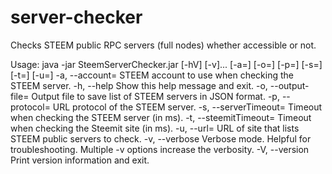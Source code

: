 # server-checker
Checks STEEM public RPC servers (full nodes) whether accessible or not.

Usage: java -jar SteemServerChecker.jar [-hV] [-v]... [-a=<account>] [-o=<outputFile>]
                            [-p=<protocol>] [-s=<serverTimeout>]
                            [-t=<steemitTimeout>] [-u=<url>]
  -a, --account=<account>   STEEM account to use when checking the STEEM server.
  -h, --help                Show this help message and exit.
  -o, --output-file=<outputFile>
                            Output file to save list of STEEM servers in JSON format.
  -p, --protocol=<protocol> URL protocol of the STEEM server.
  -s, --serverTimeout=<serverTimeout>
                            Timeout when checking the STEEM server (in ms).
  -t, --steemitTimeout=<steemitTimeout>
                            Timeout when checking the Steemit site (in ms).
  -u, --url=<url>           URL of site that lists STEEM public servers to check.
  -v, --verbose             Verbose mode. Helpful for troubleshooting. Multiple -v
                              options increase the verbosity.
  -V, --version             Print version information and exit.

